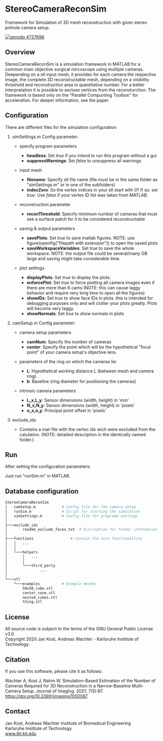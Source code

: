 # StereoCameraReconSim
Framework for Simulation of 3D mesh reconstruction with given stereo pinhole camera setup.

[![zenodo 4727698](https://user-images.githubusercontent.com/70153727/116559554-dbf08800-a900-11eb-9d43-0a4178bc4af3.png)](https://doi.org/10.5281/zenodo.4727698)

## Overview

StereoCameraReconSim is a simulation framework in MATLAB for a common main objective surgical mircoscope using multiple cameras. Deepending on a stl input mesh, it provides for each camera the respective image, the complete 3D reconstructable mesh, depending on a visibility threshold and reconstruction area in quantitative number.  For a better interpratation it is possible to excluse vertices from the reconsturction. The framework is based only on the "Parallel Compunting Toolbox" for acceleration. For deeper information, see the paper.

## Configuration 

There are different files for the simulation configuration:

1. simSettings.m
   Config parameter:
   - specify program parameters
     - **headless**: Set *true* if you intend to run this program without a gui
     - **suppressWarnings**: Set *false* to unsuppress all warnings

   - input mesh
     - **filename**: Specify stl file name (file must be in the same folder as "simSettings.m" or in one of the subfolders)
     - **indexZero**: So the vertex indices in your stl start with 0? If so: set *true*. Use *false* if your vertex ID list was taken from MATLAB.
   
   - reconstruction parameter
     - **reconThreshold**: Specify minimum number of cameras that must see a surface patch for it to be considered reconstructable
    
   - saving & output parameters
     - **savePlots**: Set *true* to save matlab figures. NOTE: use figure(openfig("filepath with extension")) to open the saved plots
     - **saveWorkspaceVariables**: Set *true* to save the whole workspace. NOTE: the output file could be several/many GB large and saving might take considerable time.
   
   - plot settings
     - **displayPlots**: Set *true* to display the plots.
     - **enforcePlot**:  Set *true* to force plotting all camera images even if there are more than 6 cams (NOTE: this can cause laggy behavior and require very long time to open all the figures)
     - **showIDs**: Set *true* to show face IDs in plots. this is intended for debugging purposes only and will clutter your plots greatly. Plots will become very laggy.
     - **showNormals**: Set *true* to show normals in plots
   
2. camSetup.m
   Config parameter:
   -  camera setup parameters
      - **camNum**: Specify the number of cameras
      - **center**: Specify the point which will be the hypothetical "focal point" of your camera setup's objective lens.

   -  parameters of the ring on which the cameras lie:
      - **L**: Hypothetical working distance L (between mesh and camera ring)
      - **b**: Baseline (ring diameter for positioning the cameras)
   
   -  intrinsic camera parameters
      - **L_x,L_y**: Sensor dimensions (width, height) in 'mm'
      - **N_x,N_y**: Sensor dimensions (width, height) in 'pixels' 
      - **o_x,o_y**: Principal point offset in 'pixels'

3. exclude_ids
   - Contains a mat-file with the vertec ids wich were excluded from the calulation. (NOTE: detailed description in the identically named folder.)

## Run
After setting the configuration parameters:

Just run "runSim.m" in MATLAB.

## Database configuration
```bash
StereoCameraReconSim
│   camSetup.m 			  # Config file for the camera setup
│   runSim.m 			  # Script for starting the simulation
│   simSettings.m 		  # Config file for programm settings
│
├───exclude_ids
│       readme_exclude_faces.txt  # Discription for futher information
│
├───functions		          # contain the core functionallity
│   │   ...
│   │
│   └───helpers
│       │   ...
│       │ 
│       └───third_party
│               ...
│
└───stl
    └───examples		  # Example meshes
	    50x50_cube.stl
	    center_cone.stl
	    nested_cubes.stl
	    thing.stl
```

## License

All source code is subject to the terms of the GNU General Public License v3.0.  
Copyright 2020 Jan Kost, Andreas Wachter - Karlsruhe Institute of Technology.

## Citation
If you use this software, please cite it as follows:

Wachter A, Kost J, Nahm W. Simulation-Based Estimation of the Number of Cameras Required for 3D Reconstruction in a Narrow-Baseline Multi-Camera Setup. Journal of Imaging. 2021; 7(5):87. https://doi.org/10.3390/jimaging7050087

## Contact

Jan Kost, Andreas Wachter
Institute of Biomedical Engineering  
Karlsruhe Institute of Technology  
www.ibt.kit.edu
